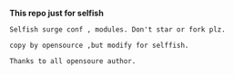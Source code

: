 **This repo just for selfish**

    Selfish surge conf , modules. Don't star or fork plz.

    copy by opensource ,but modify for selffish.

    Thanks to all opensoure author.
